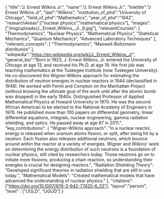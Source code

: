 {
    "title":"J. Ernest Wilkins Jr.",
    "name":"J. Ernest Wilkins Jr.",
    "linktitle":"J Ernest Wilkins Jr",
    "last":"Wilkins",
    "institution_of_phd":"University of Chicago",
    "field_of_phd":"Mathematics",
    "year_of_phd":"1942",
    "researchAreas":["nuclear physics","mathematical physics"],
    "images": ["/img/uploads/J._Ernest_Wilkins,_Jr._9.jpg"],
    "relevantCourses": [
        "Thermodynamics",
        "Nuclear Physics",
        "Mathematical Physics",
        "Statistical Mechanics",
        "Quantum Mechanics",
        "Advanced Laboratory Techniques"
    ],
    "relevant_concepts": [
        "Thermodynamics",
        "Maxwell-Boltzmann distribution"
    ],
    "wikipedia":"https://en.wikipedia.org/wiki/J._Ernest_Wilkins_Jr",
    "general_bio":"Born in 1923, J. Ernest Wilkins, Jr. entered the University of Chicago at age 13, and received his Ph.D. at age 19. His first job was teaching mathematics at the Tuskegee Institute (now Tuskegee University). He co-discovered the Wigner-Wilkins approach for estimating the distribution of neutron energies in nuclear reactors in 1944 (declassified in 1948). He worked with Fermi and Compton on the Manhattan Project (without knowing the ultimate goal of the work until after the atomic bomb was dropped) in the early 1940s. Distinguished Professor of Applied Mathematical Physics at Howard University in 1970. He was the second African American to be elected to the National Academy of Engineers in 1976. He published more than 100 papers on differential geometry, linear differential equations, integrals, nuclear engineering, gamma radiation shielding, and optics. He passed away at age 87 in 2011.",
    "key_contributions": {
        "Wigner-Wilkins approach": "In a nuclear reactor, energy is released when uranium atoms fission, or split, after being hit by a neutron. Each fission also releases additional neutrons, which bounce around within the reactor at a variety of energies. Wigner and Wilkins' work on determining the energy distribution of such neutrons is a foundation of nuclear physics, still cited by researchers today. Those neutrons go on to initiate more fissions, producing a chain reaction, so understanding their energies is crucial for designing reactors.", 
        "Radiation Shielding Theory": "Developed significant theories in radiation shielding that are still in use today.",
        "Mathematical Models": "Created mathematical models that have advanced the understanding of nuclear physics."
    },
    "citations":["https://doi.org/10.1007/978-3-642-77425-6_33"],
    "layout":"person",
    "level" : ["UGLD", "UGUD"]
}
